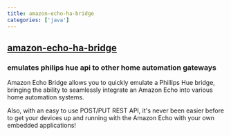 ```yaml
---
title: amazon-echo-ha-bridge
categories: ['java']
---
```

## [amazon-echo-ha-bridge](https://github.com/armzilla/amazon-echo-ha-bridge)

### emulates philips hue api to other home automation gateways


Amazon Echo Bridge allows you to quickly emulate a Phillips Hue bridge, bringing the ability to seamlessly integrate an Amazon Echo into various home automation systems.  

Also, with an easy to use POST/PUT REST API, it's never been easier before to get your devices up and running with the Amazon Echo with your own embedded applications!
